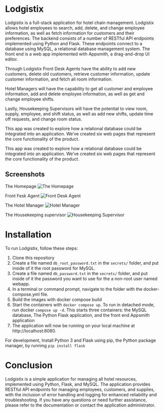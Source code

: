 # Lodgistix

Lodgistix is a full-stack application for hotel chain management. Lodgistix allows hotel employees to search, add, delete, and change employee information, as well as fetch information for customers and their preferences. The backend consists of a number of RESTful API endpoints implemented using Python and Flask. These endpoints connect to a database using MySQL, a relational database management system. The front end is a web app implemented with Appsmith, a drag-and-drop UI editor.

Through Lodgistix Front Desk Agents have the ability to add new customers, delete old customers, retrieve customer information, update customer information, and fetch all room information.

Hotel Managers will have the capability to get all customer and employee information, add and delete employee information, as well as get and change employee shifts. 

Lastly, Housekeeping Supervisors will have the potential to view room, supply, employee, and shift status, as well as add new shifts, update time off requests, and change room status.

This app was created to explore how a relational database could be integrated into an application. We’ve created six web pages that represent the core functionality of the product.

This app was created to explore how a relational database could be integrated into an application. We’ve created six web pages that represent the core functionality of the product.

## Screenshots

The Homepage
![The Homepage](./screenshots/homepage.png)

Front Fesk Agent
![Front Desk Agent](./screenshots/front_desk_agent.png)

The Hotel Manager
![Hotel Manager](./screenshots/hotel_manager.png)

The Housekeeping supervisor
![Housekeeping Supervisor](./screenshots/housekeeping_supervisor.png)

# Installation

To run Lodgistix, follow these steps:

1. Clone this repository
2. Create a file named `db_root_password.txt` in the `secrets/` folder, and put inside of it the root password for MySQL.
3. Create a file named `db_password.txt` in the `secrets/` folder, and put inside of it the password you want to use for the a non-root user named webapp.
4. In a terminal or command prompt, navigate to the folder with the docker-compose.yml file.
5. Build the images with docker compose build
6. Start the containers with `docker compose up`. To run in detached mode, run docker `compose up -d`. This starts three containers: the MySQL database, The Python Flask application, and the front end Appsmith application
7. The application will now be running on your local machine at http://localhost:8080.

For development, Install Python 3 and Flask using pip, the Python package manager, by running `pip install flask`

# Conclusion

Lodgistix is a simple application for managing all hotel resources, implemented using Python, Flask, and MySQL. The application provides RESTful API endpoints for managing employees, customers, and supplies, with the inclusion of error handling and logging for enhanced reliability and troubleshooting. If you have any questions or need further assistance, please refer to the documentation or contact the application administrator.
